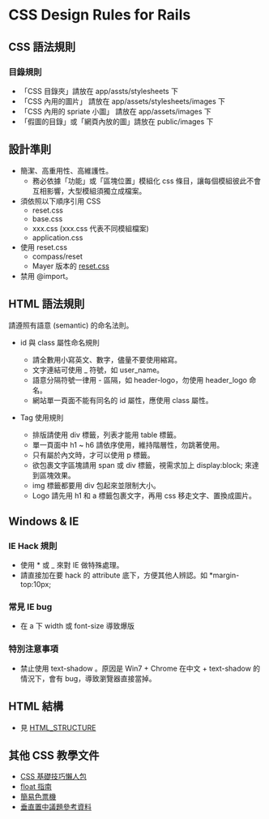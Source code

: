 # CSS Design Rules for Rails

## CSS 語法規則

### 目錄規則

* 「CSS 目錄夾」請放在 app/assts/stylesheets 下
* 「CSS 內用的圖片」 請放在 app/assets/stylesheets/images 下
* 「CSS 內用的 spriate 小圖」 請放在 app/assets/images 下
* 「假圖的目錄」或「網頁內放的圖」請放在 public/images 下

## 設計準則

* 簡潔、高重用性、高維護性。
  * 務必依據「功能」或「區塊位置」模組化 css 條目，讓每個模組彼此不會互相影響，大型模組須獨立成檔案。
* 須依照以下順序引用 CSS
  - reset.css
  - base.css
  - xxx.css (xxx.css 代表不同模組檔案)
  - application.css
* 使用 reset.css 
  - compass/reset
  - Mayer 版本的 [reset.css](http://meyerweb.com/eric/tools/css/reset/)
* 禁用 @import。

## HTML 語法規則

請遵照有語意 (semantic) 的命名法則。

* id 與 class 屬性命名規則

  * 請全數用小寫英文、數字，儘量不要使用縮寫。
  * 文字連結可使用 _ 符號，如 user_name。
  * 語意分隔符號一律用 - 區隔，如 header-logo，勿使用 header_logo 命名。
  * 網站單一頁面不能有同名的 id 屬性，應使用 class 屬性。

* Tag 使用規則

  * 排版請使用 div 標籤，列表才能用 table 標籤。
  * 單一頁面中 h1 ~ h6 請依序使用，維持階層性，勿跳著使用。
  * 只有屬於內文時，才可以使用 p 標籤。
  * 欲包裹文字區塊請用 span 或 div 標籤，視需求加上 display:block; 來達到區塊效果。
  * img 標籤都要用 div 包起來並限制大小。
  * Logo 請先用 h1 和 a 標籤包裹文字，再用 css 移走文字、置換成圖片。

## Windows & IE 

### IE Hack 規則

  * 使用 * 或 _ 來對 IE 做特殊處理。
  * 請直接加在要 hack 的 attribute 底下，方便其他人辨認。如 *margin-top:10px;

### 常見 IE bug

* 在 a 下 width 或 font-size 導致爆版

### 特別注意事項
  * 禁止使用 text-shadow 。原因是 Win7 + Chrome 在中文 + text-shadow 的情況下，會有 bug，導致瀏覽器直接當掉。


## HTML 結構

* 見 [HTML_STRUCTURE](/xdite/css-design-rules/HTML_STRUCTURE.mkdn)

## 其他 CSS 教學文件

* [CSS 基礎技巧懶人包](http://blog.xdite.net/posts/2012/01/29/css-tricks-summary/)
* [float 指南](http://css.maxdesign.com.au/floatutorial/)
* [簡易色票機](http://mars.lookin4.com/download/Smallwhite_06/01/011_06Color02.htm)
* [垂直置中議題參考資料](http://www.andy-howard.com/verticalAndHorizontalAlignment/index.html)